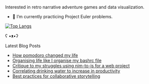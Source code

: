 
Interested in retro narrative adventure games and data visualization.

-   🌱 I’m currently practicing Project Euler problems.

[![Top
Langs](https://github-readme-stats.vercel.app/api/top-langs/?username=ronynn&layout=compact&langs_count=12&hide=html&hide_title=true)](https://ronynn.github.io)

ʕ •ᴥ•ʔ

Latest Blog Posts

<!-- BLOG-POST-LIST:START -->
- [How pomodoro changed my life](https://ronynn.github.io/blog/writing/game%20development/2024/11/05/how-pomodoro-changed-my-life.html)
- [Organising life like I organise my bashrc file](https://ronynn.github.io/blog/design/philosophy/2024/10/26/organising-life-like-the-terminal.html)
- [Critique to my struggles using nim-to-js for a web project](https://ronynn.github.io/blog/writing/game%20development/2024/10/15/critique-to-my-struggles-using-nim-to-js.html)
- [Correlating drinking water to increase in productivity](https://ronynn.github.io/blog/writing/game%20development/2024/10/05/correlating-drinking-water-to-increased-productivity.html)
- [Best practices for collaborative storytelling](https://ronynn.github.io/blog/writing/game%20development/2024/09/26/collaborative-storytelling-best-practices.html)
<!-- BLOG-POST-LIST:END -->
